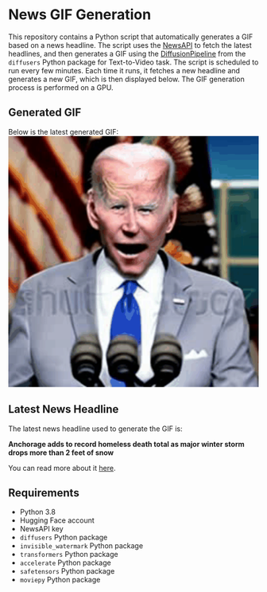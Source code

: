 # News GIF Generation
This repository contains a Python script that automatically generates a GIF based on a news headline. The script uses the [NewsAPI](https://newsapi.org/) to fetch the latest headlines, and then generates a GIF using the [DiffusionPipeline](https://github.com/huggingface/diffusers) from the `diffusers` Python package for Text-to-Video task.
The script is scheduled to run every few minutes. Each time it runs, it fetches a new headline and generates a new GIF, which is then displayed below. The GIF generation process is performed on a GPU.

## Generated GIF
Below is the latest generated GIF:
![Generated GIF](output.gif?raw=true&v=1699803313)

## Latest News Headline
The latest news headline used to generate the GIF is:

**Anchorage adds to record homeless death total as major winter storm drops more than 2 feet of snow**

You can read more about it [here](https://cbs12.com/news/nation-world/anchorage-adds-to-record-homeless-death-total-as-major-winter-storm-drops-more-than-2-feet-of-snow).

## Requirements
- Python 3.8
- Hugging Face account
- NewsAPI key
- `diffusers` Python package
- `invisible_watermark` Python package
- `transformers` Python package
- `accelerate` Python package
- `safetensors` Python package
- `moviepy` Python package
